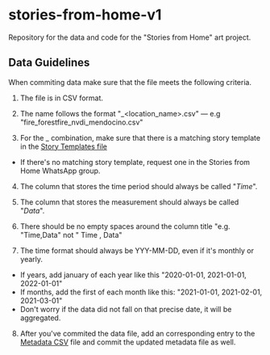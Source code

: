 # stories-from-home-v1

Repository for the data and code for the "Stories from Home" art project.

## Data Guidelines

When commiting data make sure that the file meets the following criteria.

1. The file is in CSV format.

2. The name follows the format "<element>_<entity>_<measurement>_<location_name>.csv" — e.g "fire_forestfire_nvdi_mendocino.csv"

3. For the <entity>_<measurement> combination, make sure that there is a matching story template in the [Story Templates file](https://docs.google.com/spreadsheets/d/1ppMOdtHwWckeUYHZIU_a8FEKzK9PkKGkz_7ZyAikNjg/edit#gid=310651524)
  * If there's no matching story template, request one in the Stories from Home WhatsApp group.

4. The column that stores the time period should always be called "*Time*".

5. The column that stores the measurement should always be called "*Data*".

6. There should be no empty spaces around the column title "e.g. "Time,Data" not " Time , Data"

7. The time format should always be YYY-MM-DD, even if it's monthly or yearly.
  * If years, add january of each year like this "2020-01-01, 2021-01-01, 2022-01-01"
  * If months, add the first of each month like this: "2021-01-01, 2021-02-01, 2021-03-01"
  * Don't worry if the data did not fall on that precise date, it will be aggregated.

8. After you've commited the data file, add an corresponding entry to the [Metadata CSV](https://github.com/merlin-lacuna/stories-from-home-v1/blob/main/data/metadata.csv) file and commit the updated metadata file as well.
